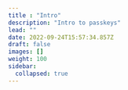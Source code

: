 ```yaml
---
title : "Intro"
description: "Intro to passkeys"
lead: ""
date: 2022-09-24T15:57:34.857Z
draft: false
images: []
weight: 100
sidebar:
  collapsed: true
---
```

